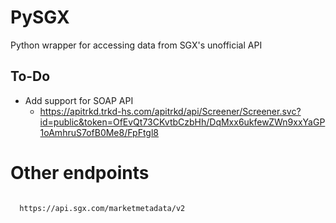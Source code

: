 # PySGX

Python wrapper for accessing data from SGX's unofficial API

## To-Do

* Add support for SOAP API
  * https://apitrkd.trkd-hs.com/apitrkd/api/Screener/Screener.svc?id=public&token=OfEvQt73CKvtbCzbHh/DqMxx6ukfewZWn9xxYaGP1oAmhruS7ofB0Me8/FpFtgl8
  

# Other endpoints

```

  https://api.sgx.com/marketmetadata/v2

```